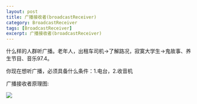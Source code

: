 ```yaml
---
layout: post
title: 广播接收者(broadcastReceiver) 
category: BroadcastReceiver
tags: [BroadcastReceiver]
excerpt: 广播接收者(broadcastReceiver) 
---
```



什么样的人群听广播。老年人，出租车司机->了解路况，寂寞大学生->鬼故事、养生节目、音乐97.4。

你现在想听广播，必须具备什么条件：1.电台，2.收音机 

广播接收者原理图:

![](http://www.nangongyibin.com/assets/images/BroadcastReceiver/1.png) 